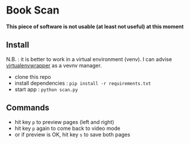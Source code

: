 # Book Scan

**This piece of software is not usable (at least not useful) at this moment**

## Install

N.B. : it is better to work in a virtual environment (venv). I can advise [virtualenvwrapper](https://pypi.org/project/virtualenvwrapper/) as a vevnv manager.

- clone this repo
- install dependencies : `pip install -r requirements.txt`
- start app : `python scan.py`

## Commands

- hit key `p` to preview pages (left and right)
- hit key `p` again to come back to video mode
- or if preview is OK, hit key `s` to save both pages
